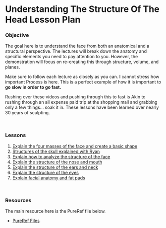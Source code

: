 # Understanding The Structure Of The Head Lesson Plan

<h3>Objective</h3>
<p>The goal here is to understand the face from both an anatomical and a structural perspective. The lectures will break down the anatomy and specific elements you need to pay attention to you. However, the demonstration will focus on re-creating this through structure, volume, and planes.</p>
<p>Make sure to follow each lecture as closely as you can. I cannot stress how important Process is here. This is a perfect example of how it is important to <strong>go slow in order to go fast.</strong></p>
<p>Rushing over these videos and pushing through this to fast is Akin to rushing through an all expense paid trip at the shopping mall and grabbing only a few things… soak it in. These lessons have been learned over nearly 30 years of sculpting.</p>
<p>&nbsp;</p>
<h3>Lessons</h3>
<ol>
<li><a title="Explain the four masses of the face and create a basic shape" href="https://vertexschool.instructure.com/courses/296/pages/explain-the-four-masses-of-the-face-and-create-a-basic-shape" data-api-endpoint="https://vertexschool.instructure.com/api/v1/courses/296/pages/explain-the-four-masses-of-the-face-and-create-a-basic-shape" data-api-returntype="Page">Explain the four masses of the face and create a basic shape</a></li>
<li><a title="Structures of the skull explained with Ryan" href="https://vertexschool.instructure.com/courses/296/pages/structures-of-the-skull-explained-with-ryan" data-api-endpoint="https://vertexschool.instructure.com/api/v1/courses/296/pages/structures-of-the-skull-explained-with-ryan" data-api-returntype="Page">Structures of the skull explained with Ryan</a></li>
<li><a title="Explain how to analyze the structure of the face" href="https://vertexschool.instructure.com/courses/296/pages/explain-how-to-analyze-the-structure-of-the-face" data-api-endpoint="https://vertexschool.instructure.com/api/v1/courses/296/pages/explain-how-to-analyze-the-structure-of-the-face" data-api-returntype="Page">Explain how to analyze the structure of the face</a></li>
<li><a title="Explain the structure of the nose and mouth" href="https://vertexschool.instructure.com/courses/296/pages/explain-the-structure-of-the-nose-and-mouth" data-api-endpoint="https://vertexschool.instructure.com/api/v1/courses/296/pages/explain-the-structure-of-the-nose-and-mouth" data-api-returntype="Page">Explain the structure of the nose and mouth</a></li>
<li><a title="Explain the structure of the ears and neck" href="https://vertexschool.instructure.com/courses/296/pages/explain-the-structure-of-the-ears-and-neck" data-api-endpoint="https://vertexschool.instructure.com/api/v1/courses/296/pages/explain-the-structure-of-the-ears-and-neck" data-api-returntype="Page">Explain the structure of the ears and neck</a></li>
<li><a title="Explain the structure of the eyes" href="https://vertexschool.instructure.com/courses/296/pages/explain-the-structure-of-the-eyes" data-api-endpoint="https://vertexschool.instructure.com/api/v1/courses/296/pages/explain-the-structure-of-the-eyes" data-api-returntype="Page">Explain the structure of the eyes</a></li>
<li><a title="Explain facial anatomy and fat pads" href="https://vertexschool.instructure.com/courses/296/pages/explain-facial-anatomy-and-fat-pads" data-api-endpoint="https://vertexschool.instructure.com/api/v1/courses/296/pages/explain-facial-anatomy-and-fat-pads" data-api-returntype="Page">Explain facial anatomy and fat pads</a></li>
</ol>
<p><a title="Using the Foliage Tool" href="https://vertexschool.instructure.com/courses/296/pages/using-the-foliage-tool" data-api-endpoint="https://vertexschool.instructure.com/api/v1/courses/296/pages/using-the-foliage-tool" data-api-returntype="Page"></a></p>
<p>&nbsp;</p>
<h3>Resources</h3>
<p>The main resource here is the PureRef file below.</p>
<ul>
<li><a class="inline_disabled" href="https://www.dropbox.com/sh/2dl2b3qezxjybge/AAAuWTR2cQchW4uWLCo1Z7Q7a?dl=0" target="_blank">PureRef Files</a></li>
</ul>
<p>&nbsp;</p>